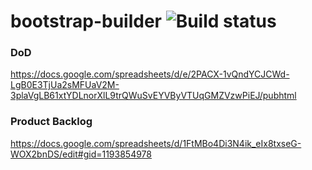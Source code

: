 # bootstrap-builder ![Build status](https://travis-ci.org/Firlej/bootstrap-builder.svg?branch=master)

### DoD
https://docs.google.com/spreadsheets/d/e/2PACX-1vQndYCJCWd-LgB0E3TjUa2sMFUaV2M-3plaVgLB61xtYDLnorXlL9trQWuSvEYVByVTUqGMZVzwPiEJ/pubhtml

### Product Backlog
https://docs.google.com/spreadsheets/d/1FtMBo4Di3N4ik_eIx8txseG-WOX2bnDS/edit#gid=1193854978
